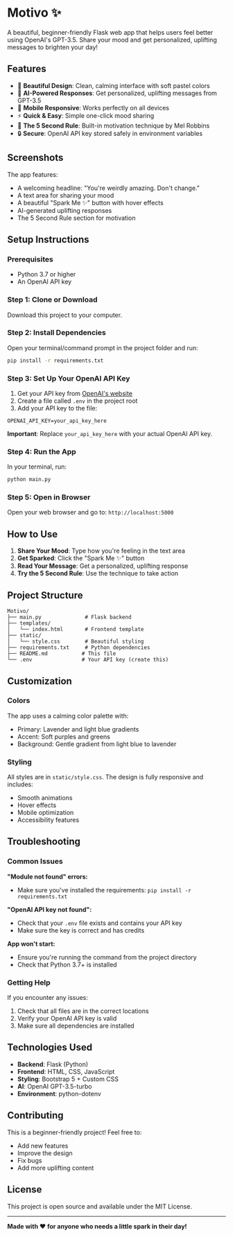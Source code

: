 # Motivo ✨

A beautiful, beginner-friendly Flask web app that helps users feel better using OpenAI's GPT-3.5. Share your mood and get personalized, uplifting messages to brighten your day!

## Features

- 🌟 **Beautiful Design**: Clean, calming interface with soft pastel colors
- 🤖 **AI-Powered Responses**: Get personalized, uplifting messages from GPT-3.5
- 📱 **Mobile Responsive**: Works perfectly on all devices
- ⚡ **Quick & Easy**: Simple one-click mood sharing
- 🧠 **The 5 Second Rule**: Built-in motivation technique by Mel Robbins
- 🔒 **Secure**: OpenAI API key stored safely in environment variables

## Screenshots

The app features:
- A welcoming headline: "You're weirdly amazing. Don't change."
- A text area for sharing your mood
- A beautiful "Spark Me ✨" button with hover effects
- AI-generated uplifting responses
- The 5 Second Rule section for motivation

## Setup Instructions

### Prerequisites
- Python 3.7 or higher
- An OpenAI API key

### Step 1: Clone or Download
Download this project to your computer.

### Step 2: Install Dependencies
Open your terminal/command prompt in the project folder and run:

```bash
pip install -r requirements.txt
```

### Step 3: Set Up Your OpenAI API Key
1. Get your API key from [OpenAI's website](https://platform.openai.com/api-keys)
2. Create a file called `.env` in the project root
3. Add your API key to the file:

```
OPENAI_API_KEY=your_api_key_here
```

**Important**: Replace `your_api_key_here` with your actual OpenAI API key.

### Step 4: Run the App
In your terminal, run:

```bash
python main.py
```

### Step 5: Open in Browser
Open your web browser and go to: `http://localhost:5000`

## How to Use

1. **Share Your Mood**: Type how you're feeling in the text area
2. **Get Sparked**: Click the "Spark Me ✨" button
3. **Read Your Message**: Get a personalized, uplifting response
4. **Try the 5 Second Rule**: Use the technique to take action

## Project Structure

```
Motivo/
├── main.py              # Flask backend
├── templates/
│   └── index.html       # Frontend template
├── static/
│   └── style.css        # Beautiful styling
├── requirements.txt     # Python dependencies
├── README.md           # This file
└── .env                # Your API key (create this)
```

## Customization

### Colors
The app uses a calming color palette with:
- Primary: Lavender and light blue gradients
- Accent: Soft purples and greens
- Background: Gentle gradient from light blue to lavender

### Styling
All styles are in `static/style.css`. The design is fully responsive and includes:
- Smooth animations
- Hover effects
- Mobile optimization
- Accessibility features

## Troubleshooting

### Common Issues

**"Module not found" errors:**
- Make sure you've installed the requirements: `pip install -r requirements.txt`

**"OpenAI API key not found":**
- Check that your `.env` file exists and contains your API key
- Make sure the key is correct and has credits

**App won't start:**
- Ensure you're running the command from the project directory
- Check that Python 3.7+ is installed

### Getting Help
If you encounter any issues:
1. Check that all files are in the correct locations
2. Verify your OpenAI API key is valid
3. Make sure all dependencies are installed

## Technologies Used

- **Backend**: Flask (Python)
- **Frontend**: HTML, CSS, JavaScript
- **Styling**: Bootstrap 5 + Custom CSS
- **AI**: OpenAI GPT-3.5-turbo
- **Environment**: python-dotenv

## Contributing

This is a beginner-friendly project! Feel free to:
- Add new features
- Improve the design
- Fix bugs
- Add more uplifting content

## License

This project is open source and available under the MIT License.

---

**Made with ❤️ for anyone who needs a little spark in their day!** 